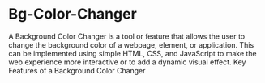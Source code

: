 # Bg-Color-Changer
A Background Color Changer is a tool or feature that allows the user to change the background color of a webpage, element, or application. This can be implemented using simple HTML, CSS, and JavaScript to make the web experience more interactive or to add a dynamic visual effect.  Key Features of a Background Color Changer
